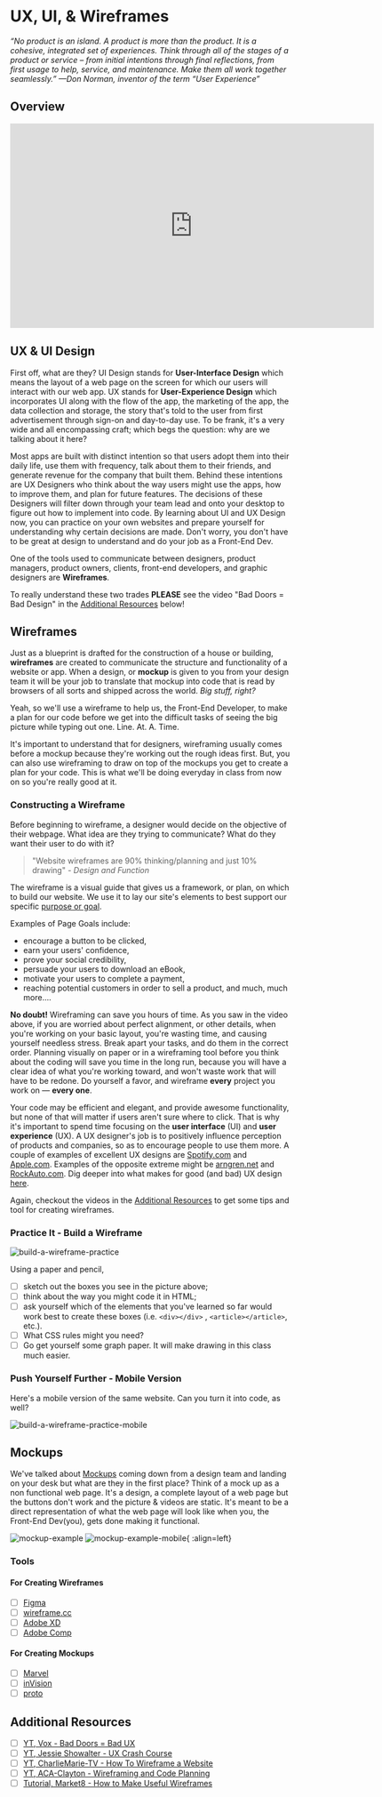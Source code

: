 # UX, UI, & Wireframes

*“No product is an island. A product is more than the product. It is a cohesive, integrated set of experiences. Think through all of the stages of a product or service – from initial intentions through final reflections, from first usage to help, service, and maintenance. Make them all work together seamlessly.” —Don Norman, inventor of the term “User Experience”*

## Overview

<iframe src="https://player.vimeo.com/video/392746957" width="655" height="368" frameborder="0" allow="autoplay; fullscreen; picture-in-picture" allowfullscreen></iframe>

## UX & UI Design

First off, what are they? UI Design stands for **User-Interface Design** which means the layout of a web page on the screen for which our users will interact with our web app. UX stands for **User-Experience Design** which incorporates UI along with the flow of the app, the marketing of the app, the data collection and storage, the story that's told to the user from first advertisement through sign-on and day-to-day use. To be frank, it's a very wide and all encompassing craft; which begs the question: why are we talking about it here?

Most apps are built with distinct intention so that users adopt them into their daily life, use them with frequency, talk about them to their friends, and generate revenue for the company that built them. Behind these intentions are UX Designers who think about the way users might use the apps, how to improve them, and plan for future features. The decisions of these Designers will filter down through your team lead and onto your desktop to figure out how to implement into code. By learning about UI and UX Design now, you can practice on your own websites and prepare yourself for understanding why certain decisions are made. Don't worry, you don't have to be great at design to understand and do your job as a Front-End Dev.

One of the tools used to communicate between designers, product managers, product owners, clients, front-end developers, and graphic designers are **Wireframes**.

To really understand these two trades **PLEASE** see the video "Bad Doors = Bad Design" in the [Additional Resources](#additional-resources) below!

## Wireframes

Just as a blueprint is drafted for the construction of a house or building, **wireframes** are created to communicate the structure and functionality of a website or app. When a design, or **mockup** is given to you from your design team it will be your job to translate that mockup into code that is read by browsers of all sorts and shipped across the world. *Big stuff, right?*

Yeah, so we'll use a wireframe to help us, the Front-End Developer, to make a plan for our code before we get into the difficult tasks of seeing the big picture while typing out one. Line. At. A. Time.

It's important to understand that for designers, wireframing usually comes before a mockup because they're working out the rough ideas first. But, you can also use wireframing to draw on top of the mockups you get to create a plan for your code. This is what we'll be doing everyday in class from now on so you're really good at it.

### Constructing a Wireframe

Before beginning to wireframe, a designer would decide on the objective of their webpage. What idea are they trying to communicate? What do they want their user to do with it?

  > "Website wireframes are 90% thinking/planning and just 10% drawing" - *Design and Function*

The wireframe is a visual guide that gives us a framework, or plan, on which to build our website. We use it to lay our site's elements to best support our specific [purpose or goal](https://www.market8.net/b2b-web-design-and-inbound-marketing-blog/what-site-architecture-is-and-how-to-get-it-right-for-b2b).

Examples of Page Goals include:

* encourage a button to be clicked,
* earn your users' confidence,
* prove your social credibility,
* persuade your users to download an eBook,
* motivate your users to complete a payment,
* reaching potential customers in order to sell a product,
and much, much more....

**No doubt!** Wireframing can save you hours of time. As you saw in the video above, if you are worried about perfect alignment, or other details, when you're working on your basic layout, you're wasting time, and causing yourself needless stress. Break apart your tasks, and do them in the correct order. Planning visually on paper or in a wireframing tool before you think about the coding will save you time in the long run, because you will have a clear idea of what you're working toward, and won't waste work that will have to be redone. Do yourself a favor, and wireframe **every** project you work on — **every one**.

Your code may be efficient and elegant, and provide awesome functionality, but none of that will matter if users aren't sure where to click. That is why it's important to spend time focusing on the **user interface** (UI) and **user experience** (UX). A UX designer's job is to positively influence perception of products and companies, so as to encourage people to use them more. A couple of examples of excellent UX designs are [Spotify.com](https://www.spotify.com/us/) and [Apple.com](https://www.apple.com/). Examples of the opposite extreme might be [arngren.net](http://arngren.net/) and [RockAuto.com](https://www.rockauto.com/). Dig deeper into what makes for good (and bad) UX design [here](https://www.appcues.com/blog/bad-ux-mistakes).

Again, checkout the videos in the [Additional Resources](#additional-resources) to get some tips and tool for creating wireframes.

### Practice It - Build a Wireframe

![build-a-wireframe-practice](./../images/build-a-wireframe-practice.png)

Using a paper and pencil,

- [ ] sketch out the boxes you see in the picture above;
- [ ] think about the way you might code it in HTML;
- [ ] ask yourself which of the elements that you've learned so far would work best to create these boxes (i.e. `<div></div>` , `<article></article>`, etc.).
- [ ] What CSS rules might you need?
- [ ] Go get yourself some graph paper. It will make drawing in this class much easier.

### Push Yourself Further - Mobile Version

Here's a mobile version of the same website. Can you turn it into code, as well?

![build-a-wireframe-practice-mobile](./../images/build-a-wireframe-practice-mobile.png)

## Mockups

We've talked about [Mockups](https://en.wikipedia.org/wiki/Website_wireframe) coming down from a design team and landing on your desk but what are they in the first place? Think of a mock up as a non functional web page. It's a design, a complete layout of a web page but the buttons don't work and the picture & videos are static. It's meant to be a direct representation of what the web page will look like when you, the Front-End Dev(you), gets done making it functional.

![mockup-example](./../images/mockup-example.png)
![mockup-example-mobile](./../images/mockup-example-mobile.png){ :align=left}

### Tools

#### For Creating Wireframes

- [ ] [Figma](https://www.figma.com/)
- [ ] [wireframe.cc](https://wireframe.cc/)
- [ ] [Adobe XD](https://www.adobe.com/products/xd.html)
- [ ] [Adobe Comp](https://www.adobe.com/products/comp.html)

#### For Creating Mockups

- [ ] [Marvel](https://marvelapp.com/)
- [ ] [inVision](https://www.invisionapp.com/)
- [ ] [proto](https://proto.io/)

## Additional Resources

- [ ] [YT, Vox - Bad Doors = Bad UX](https://youtu.be/yY96hTb8WgI)
- [ ] [YT, Jessie Showalter - UX Crash Course](https://www.youtube.com/watch?v=_lyzy-vChh4)
- [ ] [YT, CharlieMarie-TV - How To Wireframe a Website](https://www.youtube.com/embed/PmmQjLqJQlY)
- [ ] [YT, ACA-Clayton - Wireframing and Code Planning](https://www.youtube.com/embed/iXf5DSCeyAA)
- [ ] [Tutorial, Market8 - How to Make Useful Wireframes](https://www.market8.net/b2b-web-design-and-inbound-marketing-blog/how-to-make-useful-website-wireframes-tutorial)

<!-- 

height/width = 1.777 ---- width="655" height="368"

-->